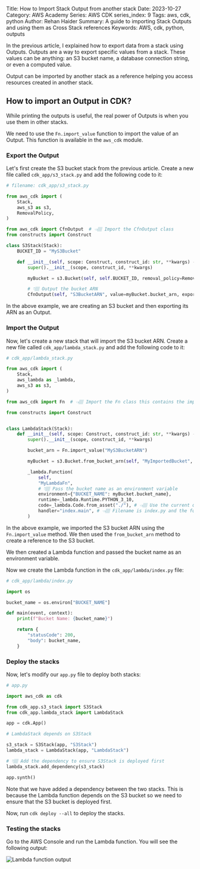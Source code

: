 Title: How to Import Stack Output from another stack
Date: 2023-10-27
Category: AWS Academy
Series: AWS CDK
series_index: 9
Tags: aws, cdk, python
Author: Rehan Haider
Summary: A guide to importing Stack Outputs and using them as Cross Stack references
Keywords: AWS, cdk, python, outputs


In the previous article, I explained how to export data from a stack using Outputs. Outputs are a way to export specific values from a stack. These values can be anything: an S3 bucket name, a database connection string, or even a computed value. 

Output can be imported by another stack as a reference helping you access resources created in another stack.

## How to import an Output in CDK?

While printing the outputs is useful, the real power of Outputs is when you use them in other stacks. 

We need to use the `Fn.import_value` function to import the value of an Output. This function is available in the `aws_cdk` module.


### Export the Output
Let's first create the S3 bucket stack from the previous article. Create a new file called `cdk_app/s3_stack.py` and add the following code to it:

```python
# filename: cdk_app/s3_stack.py

from aws_cdk import (
    Stack,
    aws_s3 as s3,
    RemovalPolicy,
)

from aws_cdk import CfnOutput  # 👈🏽 Import the CfnOutput class
from constructs import Construct

class S3Stack(Stack):
    BUCKET_ID = "MyS3Bucket"

    def __init__(self, scope: Construct, construct_id: str, **kwargs) -> None:
        super().__init__(scope, construct_id, **kwargs)

        myBucket = s3.Bucket(self, self.BUCKET_ID, removal_policy=RemovalPolicy.DESTROY)

        # 👇🏽 Output the bucket ARN
        CfnOutput(self, "S3BucketARN", value=myBucket.bucket_arn, export_name="MyS3BucketARN")
```

In the above example, we are creating an S3 bucket and then exporting its ARN as an Output.


### Import the Output

Now, let's create a new stack that will import the S3 bucket ARN. Create a new file called `cdk_app/lambda_stack.py` and add the following code to it:

```python
# cdk_app/lambda_stack.py

from aws_cdk import (
    Stack,
    aws_lambda as _lambda,
    aws_s3 as s3,
)

from aws_cdk import Fn  # 👈🏽 Import the Fn class this contains the import_value method

from constructs import Construct


class LambdaStack(Stack):
    def __init__(self, scope: Construct, construct_id: str, **kwargs) -> None:
        super().__init__(scope, construct_id, **kwargs)

        bucket_arn = Fn.import_value("MyS3BucketARN")

        myBucket = s3.Bucket.from_bucket_arn(self, "MyImportedBucket", bucket_arn)

        _lambda.Function(
            self,
            "MyLambdaFn",
            # 👇🏽 Pass the bucket name as an environment variable
            environment={"BUCKET_NAME": myBucket.bucket_name}, 
            runtime=_lambda.Runtime.PYTHON_3_10,
            code=_lambda.Code.from_asset("./"), # 👈🏽 Use the current directory as the source
            handler="index.main", # 👈🏽 Filename is index.py and the function is called main
        )
```

In the above example, we imported the S3 bucket ARN using the `Fn.import_value` method. We then used the `from_bucket_arn` method to create a reference to the S3 bucket.

We then created a Lambda function and passed the bucket name as an environment variable.

Now we create the Lambda function in the `cdk_app/lambda/index.py` file:

```python
# cdk_app/lambda/index.py

import os

bucket_name = os.environ["BUCKET_NAME"]

def main(event, context):
    print(f"Bucket Name: {bucket_name}")

    return {
        "statusCode": 200,
        "body": bucket_name,
    }
```


### Deploy the stacks

Now, let's modify our `app.py` file to deploy both stacks:

```python
# app.py

import aws_cdk as cdk

from cdk_app.s3_stack import S3Stack
from cdk_app.lambda_stack import LambdaStack

app = cdk.App()

# LambdaStack depends on S3Stack

s3_stack = S3Stack(app, "S3Stack")
lambda_stack = LambdaStack(app, "LambdaStack")

# 👇🏽 Add the dependency to ensure S3Stack is deployed first
lambda_stack.add_dependency(s3_stack)

app.synth()
```

Note that we have added a dependency between the two stacks. This is because the Lambda function depends on the S3 bucket so we need to ensure that the S3 bucket is deployed first.

Now, run `cdk deploy --all` to deploy the stacks.


### Testing the stacks
Go to the AWS Console and run the Lambda function. You will see the following output:

![Lambda function output]({static}/images/aws-academy/50007000-01-lambda-read-output.png)